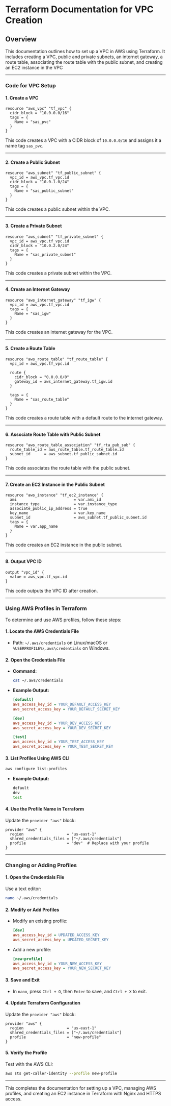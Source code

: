 # Terraform Documentation for VPC Creation

## **Overview**

This documentation outlines how to set up a VPC in AWS using Terraform. It includes creating a VPC, public and private subnets, an internet gateway, a route table, associating the route table with the public subnet, and creating an EC2 instance in the VPC

---

### **Code for VPC Setup**

#### **1. Create a VPC**

```hcl
resource "aws_vpc" "tf_vpc" {
  cidr_block = "10.0.0.0/16"
  tags = {
    Name = "sas_pvc"
  }
}
```

This code creates a VPC with a CIDR block of `10.0.0.0/16` and assigns it a name tag `sas_pvc`.

---

#### **2. Create a Public Subnet**

```hcl
resource "aws_subnet" "tf_public_subnet" {
  vpc_id = aws_vpc.tf_vpc.id
  cidr_block = "10.0.1.0/24"
  tags = {
    Name = "sas_public_subnet"
  }
}
```

This code creates a public subnet within the VPC.

---

#### **3. Create a Private Subnet**

```hcl
resource "aws_subnet" "tf_private_subnet" {
  vpc_id = aws_vpc.tf_vpc.id
  cidr_block = "10.0.2.0/24"
  tags = {
    Name = "sas_private_subnet"
  }
}
```

This code creates a private subnet within the VPC.

---

#### **4. Create an Internet Gateway**

```hcl
resource "aws_internet_gateway" "tf_igw" {
  vpc_id = aws_vpc.tf_vpc.id
  tags = {
    Name = "sas_igw"
  }
}
```

This code creates an internet gateway for the VPC.

---

#### **5. Create a Route Table**

```hcl
resource "aws_route_table" "tf_route_table" {
  vpc_id = aws_vpc.tf_vpc.id

  route {
    cidr_block = "0.0.0.0/0"
    gateway_id = aws_internet_gateway.tf_igw.id
  }

  tags = {
    Name = "sas_route_table"
  }
}
```

This code creates a route table with a default route to the internet gateway.

---

#### **6. Associate Route Table with Public Subnet**

```hcl
resource "aws_route_table_association" "tf_rta_pub_sub" {
  route_table_id = aws_route_table.tf_route_table.id
  subnet_id      = aws_subnet.tf_public_subnet.id
}
```

This code associates the route table with the public subnet.

---

#### **7. Create an EC2 Instance in the Public Subnet**

```hcl
resource "aws_instance" "tf_ec2_instance" {
  ami                         = var.ami_id
  instance_type               = var.instance_type
  associate_public_ip_address = true
  key_name                    = var.key_name
  subnet_id                   = aws_subnet.tf_public_subnet.id
  tags = {
    Name = var.app_name
  }
}
```

This code creates an EC2 instance in the public subnet.

---

#### **8. Output VPC ID**

```hcl
output "vpc_id" {
  value = aws_vpc.tf_vpc.id
}
```

This code outputs the VPC ID after creation.

---

### **Using AWS Profiles in Terraform**

To determine and use AWS profiles, follow these steps:

#### **1. Locate the AWS Credentials File**

- Path: `~/.aws/credentials` on Linux/macOS or `%USERPROFILE%\.aws\credentials` on Windows.

#### **2. Open the Credentials File**

- **Command:**
  ```bash
  cat ~/.aws/credentials
  ```
- **Example Output:**

  ```ini
  [default]
  aws_access_key_id = YOUR_DEFAULT_ACCESS_KEY
  aws_secret_access_key = YOUR_DEFAULT_SECRET_KEY

  [dev]
  aws_access_key_id = YOUR_DEV_ACCESS_KEY
  aws_secret_access_key = YOUR_DEV_SECRET_KEY

  [test]
  aws_access_key_id = YOUR_TEST_ACCESS_KEY
  aws_secret_access_key = YOUR_TEST_SECRET_KEY
  ```

#### **3. List Profiles Using AWS CLI**

```bash
aws configure list-profiles
```

- **Example Output:**
  ```bash
  default
  dev
  test
  ```

#### **4. Use the Profile Name in Terraform**

Update the `provider "aws"` block:

```hcl
provider "aws" {
  region                   = "us-east-1"
  shared_credentials_files = ["~/.aws/credentials"]
  profile                  = "dev"  # Replace with your profile
}
```

---

### **Changing or Adding Profiles**

#### **1. Open the Credentials File**

Use a text editor:

```bash
nano ~/.aws/credentials
```

#### **2. Modify or Add Profiles**

- Modify an existing profile:
  ```ini
  [dev]
  aws_access_key_id = UPDATED_ACCESS_KEY
  aws_secret_access_key = UPDATED_SECRET_KEY
  ```
- Add a new profile:
  ```ini
  [new-profile]
  aws_access_key_id = YOUR_NEW_ACCESS_KEY
  aws_secret_access_key = YOUR_NEW_SECRET_KEY
  ```

#### **3. Save and Exit**

- In `nano`, press `Ctrl + O`, then `Enter` to save, and `Ctrl + X` to exit.

#### **4. Update Terraform Configuration**

Update the `provider "aws"` block:

```hcl
provider "aws" {
  region                   = "us-east-1"
  shared_credentials_files = ["~/.aws/credentials"]
  profile                  = "new-profile"
}
```

#### **5. Verify the Profile**

Test with the AWS CLI:

```bash
aws sts get-caller-identity --profile new-profile
```

---

This completes the documentation for setting up a VPC, managing AWS profiles, and creating an EC2 instance in Terraform with Nginx and HTTPS access.
